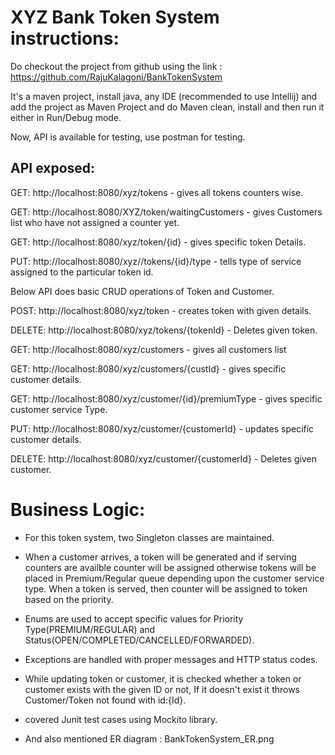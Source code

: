 # XYZ Bank Token System instructions:

Do checkout the project from github using the link : https://github.com/RajuKalagoni/BankTokenSystem

It's a maven project, install java, any IDE (recommended to use Intellij) and add the project as Maven Project
and do Maven clean, install and then run it either in Run/Debug mode.

Now, API is available for testing, use postman for testing.

## API exposed:

GET: http://localhost:8080/xyz/tokens - gives all tokens counters wise.

GET: http://localhost:8080/XYZ/token/waitingCustomers - gives Customers list who have not assigned a counter yet.

GET: http://localhost:8080/xyz/token/{id} - gives specific token Details.

PUT: http://localhost:8080/xyz//tokens/{id}/type - tells type of service assigned to the particular token id.

Below API does basic CRUD operations of Token and Customer.

POST: http://localhost:8080/xyz/token - creates token with given details.

DELETE: http://localhost:8080/xyz/tokens/{tokenId} - Deletes given token.

GET: http://localhost:8080/xyz/customers - gives all customers list

GET: http://localhost:8080/xyz/customers/{custId} - gives specific customer details.

GET: http://localhost:8080/xyz/customer/{id}/premiumType - gives specific customer service Type.

PUT: http://localhost:8080/xyz/customer/{customerId} - updates specific customer details.

DELETE: http://localhost:8080/xyz/customer/{customerId} - Deletes given customer.


# Business Logic:

* For this token system, two Singleton classes are maintained.

* When a customer arrives, a token will be generated and if serving counters are availble counter will be assigned otherwise tokens will be placed in Premium/Regular queue depending upon the customer service type. When a token is served, then counter will be assigned to token based on the priority.

* Enums are used to accept specific values for Priority Type(PREMIUM/REGULAR) and Status(OPEN/COMPLETED/CANCELLED/FORWARDED).

* Exceptions are handled with proper messages and HTTP status codes.

* While updating token or customer, it is checked whether a token or customer exists with the given ID or not, If it doesn't exist it throws Customer/Token not found with id:{Id}.

* covered Junit test cases using Mockito library.

* And also mentioned ER diagram : BankTokenSystem_ER.png

